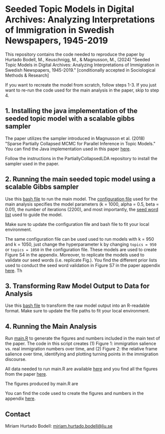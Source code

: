 # Seeded Topic Models in Digital Archives: Analyzing Interpretations of Immigration in Swedish Newspapers, 1945-2019

This repository contains the code needed to reproduce the paper by Hurtado Bodell, M., Keuschnigg, M., & Magnusson, M., (2024) "Seeded Topic Models in Digital Archives: Analyzing Interpretations of Immigration in Swedish Newspapers, 1945-2019." [conditionally accepted in Sociological Methods & Research]

If you want to recreate the model from scratch, follow steps 1-3. If you just want to re-run the code used for the main analysis in the paper, skip to step 4.

## 1. Installing the java implementation of the seeded topic model with a scalable gibbs sampler

The paper utilizes the sampler introduced in Magnusson et al. (2018) "Sparse Partially Collapsed MCMC for Parallel Inference in Topic Models." You can find the Java implementation used in this paper [here](https://github.com/lejon/PartiallyCollapsedLDA).

Follow the instructions in the PartiallyCollapsedLDA repository to install the sampler used in the paper.

## 2. Running the main seeded topic model using a scalable Gibbs sampler

Use this [bash file](https://github.com/mhbodell/seeded_topic_models_digital_archives/blob/main/bash/shells/0_run_main_model.sh) to run the main model. The [configuration file](https://github.com/mhbodell/seeded_topic_models_digital_archives/blob/main/bash/configs/main_model_k1000.cfg) used for the main analysis specifies the model parameters (k = 1000, alpha = 0.5, beta = 0.01), the number of iterations (2200), and most importantly, the [seed word list](https://github.com/mhbodell/seeded_topic_models_digital_archives/blob/main/bash/priors/priors_main.txt) used to guide the model.

Make sure to update the configuration file and bash file to fit your local environment.

The same configuration file can be used used to run models with k = 950 and k = 1050, just change the hyperparameter k by changing `topics = 950` or `topics = 1050` in the configuration file. These models are used to create Figure S4 in the appendix. Moreover, to replicate the models used to validate our seed words (i.e. replicate Fig.). You find the different prior lists used to conduct the seed word validation in Figure S7 in the paper appendix [here](https://github.com/mhbodell/seeded_topic_models_digital_archives/tree/main/bash/priors/seed_word_validation_priors). Th

## 3. Transforming Raw Model Output to Data for Analysis

Use this [bash file](https://github.com/mhbodell/seeded_topic_models_digital_archives/blob/main/bash/shells/1_chunk_data_get_output.sh) to transform the raw model output into an R-readable format. Make sure to update the file paths to fit your local environment.

## 4. Running the Main Analysis

Run [main.R](https://github.com/mhbodell/seeded_topic_models_digital_archives/blob/main/code/in_paper_analysis/main.R) to generate the figures and numbers included in the main text of the paper. The code in this script creates (1) Figure 1: immigration salience vs. real immigration numbers over time, and (2) Figure 2: the relative frame salience over time, identifying and plotting turning points in the immigration discourse.

All data needed to run main.R are available [here](https://github.com/mhbodell/seeded_topic_models_digital_archives/tree/main/data) and you find all the figures from the paper [here](https://github.com/mhbodell/seeded_topic_models_digital_archives/tree/main/output/0_025).

The figures produced by main.R are

You can find the code used to create the figures and numbers in the appendix [here](https://github.com/mhbodell/seeded_topic_models_digital_archives/tree/main/code/in_paper_analysis/supplementary).

## Contact

Miriam Hurtado Bodell: [miriam.hurtado.bodell@liu.se](mailto:miriam.hurtado.bodell@liu.se)
